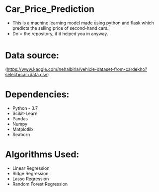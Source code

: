# Car_Price_Prediction
- This is a machine learning model made using python and flask which predicts the selling price of second-hand cars.
- Do ⭐ the repository, if it helped you in anyway.

# Data source:
(https://www.kaggle.com/nehalbirla/vehicle-dataset-from-cardekho?select=car+data.csv)

# Dependencies:

- Python - 3.7
- Scikit-Learn
- Pandas
- Numpy
- Matplotlib
- Seaborn

# Algorithms Used:

- Linear Regression
- Ridge Regression
- Lasso Regression
- Random Forest Regression